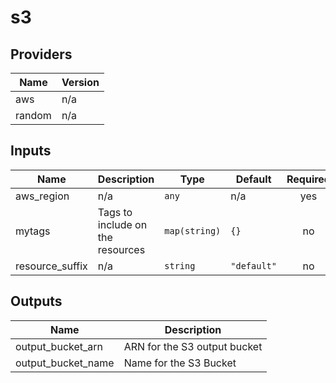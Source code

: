 # s3

<!-- BEGINNING OF PRE-COMMIT-TERRAFORM DOCS HOOK -->
## Providers

| Name | Version |
|------|---------|
| aws | n/a |
| random | n/a |

## Inputs

| Name | Description | Type | Default | Required |
|------|-------------|------|---------|:-----:|
| aws\_region | n/a | `any` | n/a | yes |
| mytags | Tags to include on the resources | `map(string)` | `{}` | no |
| resource\_suffix | n/a | `string` | `"default"` | no |

## Outputs

| Name | Description |
|------|-------------|
| output\_bucket\_arn | ARN for the S3 output bucket |
| output\_bucket\_name | Name for the S3 Bucket |

<!-- END OF PRE-COMMIT-TERRAFORM DOCS HOOK -->

